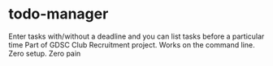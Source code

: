 # todo-manager
Enter tasks with/without a deadline and you can list tasks before a particular time
Part of GDSC Club Recruitment project.
Works on the command line. Zero setup. Zero pain
